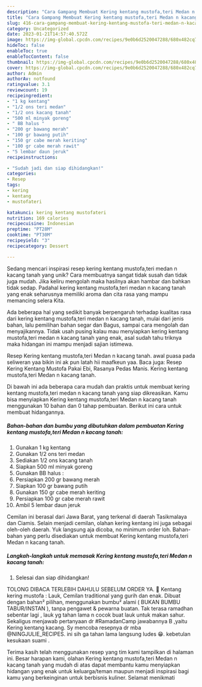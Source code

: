 ```yaml
---
description: "Cara Gampang Membuat Kering kentang mustofa,teri Medan n kacang tanah yang Lezat"
title: "Cara Gampang Membuat Kering kentang mustofa,teri Medan n kacang tanah yang Lezat"
slug: 416-cara-gampang-membuat-kering-kentang-mustofa-teri-medan-n-kacang-tanah-yang-lezat
category: Uncategorized
date: 2023-01-21T14:57:40.572Z
image: https://img-global.cpcdn.com/recipes/9e0b6d2520047288/680x482cq70/kering-kentang-mustofateri-medan-n-kacang-tanah-foto-resep-utama.jpg
hideToc: false
enableToc: true
enableTocContent: false
thumbnail: https://img-global.cpcdn.com/recipes/9e0b6d2520047288/680x482cq70/kering-kentang-mustofateri-medan-n-kacang-tanah-foto-resep-utama.jpg
cover: https://img-global.cpcdn.com/recipes/9e0b6d2520047288/680x482cq70/kering-kentang-mustofateri-medan-n-kacang-tanah-foto-resep-utama.jpg
author: Admin
authorAv: notfound
ratingvalue: 3.1
reviewcount: 19
recipeingredient:
- "1 kg kentang"
- "1/2 ons teri medan"
- "1/2 ons kacang tanah"
- "500 ml minyak goreng"
- " BB halus "
- "200 gr bawang merah"
- "100 gr bawang putih"
- "150 gr cabe merah keriting"
- "100 gr cabe merah rawit"
- "5 lembar daun jeruk"
recipeinstructions:

- "Sudah jadi dan siap dihidangkan!"
categories:
- Resep
tags:
- kering
- kentang
- mustofateri

katakunci: kering kentang mustofateri 
nutrition: 169 calories
recipecuisine: Indonesian
preptime: "PT28M"
cooktime: "PT30M"
recipeyield: "3"
recipecategory: Dessert

---
```





Sedang mencari inspirasi resep kering kentang mustofa,teri medan n kacang tanah yang unik? Cara membuatnya sangat tidak susah dan tidak juga mudah. Jika keliru mengolah maka hasilnya akan hambar dan bahkan tidak sedap. Padahal kering kentang mustofa,teri medan n kacang tanah yang enak seharusnya memiliki aroma dan cita rasa yang mampu memancing selera Kita.





Ada beberapa hal yang sedikit banyak berpengaruh terhadap kualitas rasa dari kering kentang mustofa,teri medan n kacang tanah, mulai dari jenis bahan, lalu pemilihan bahan segar dan Bagus, sampai cara mengolah dan menyajikannya. Tidak usah pusing kalau mau menyiapkan kering kentang mustofa,teri medan n kacang tanah yang enak,      asal sudah tahu triknya maka hidangan ini mampu menjadi sajian istimewa.














Resep Kering kentang mustofa,teri Medan n kacang tanah. awal puasa pada seliweran yaa bikin ini ak pun latah hii maafkeun yaa. Baca juga: Resep Kering Kentang Mustofa Pakai Ebi, Rasanya Pedas Manis. Kering kentang mustofa,teri Medan n kacang tanah.






Di bawah ini ada beberapa cara mudah dan praktis untuk membuat kering kentang mustofa,teri medan n kacang tanah yang siap dikreasikan. Kamu bisa menyiapkan Kering kentang mustofa,teri Medan n kacang tanah menggunakan 10 bahan dan 0 tahap pembuatan. Berikut ini cara untuk membuat hidangannya.

<!--inarticleads1-->

##### Bahan-bahan dan bumbu yang dibutuhkan dalam pembuatan Kering kentang mustofa,teri Medan n kacang tanah:

1. Gunakan 1 kg kentang
1. Gunakan 1/2 ons teri medan
1. Sediakan 1/2 ons kacang tanah
1. Siapkan 500 ml minyak goreng
1. Gunakan  BB halus :
1. Persiapkan 200 gr bawang merah
1. Siapkan 100 gr bawang putih
1. Gunakan 150 gr cabe merah keriting
1. Persiapkan 100 gr cabe merah rawit
1. Ambil 5 lembar daun jeruk


Cemilan ini berasal dari Jawa Barat, yang terkenal di daerah Tasikmalaya dan Ciamis. Selain menjadi cemilan, olahan kering kentang ini juga sebagai oleh-oleh daerah. Yuk langsung aja dicoba, no minimum order loh. Bahan-bahan yang perlu disediakan untuk membuat Kering kentang mustofa,teri Medan n kacang tanah. 

<!--inarticleads2-->

##### Langkah-langkah untuk memasak Kering kentang mustofa,teri Medan n kacang tanah:


1. Selesai dan siap dihidangkan!

TOLONG DIBACA TERLEBIH DAHULU SEBELUM ORDER YA. 🙏 Kentang kering mustofa : Lauk, Cemilan traditional yang gurih dan enak. Dibuat dengan bahan² pilihan, menggunakan bumbu² alami ( BUKAN BUMBU TABUR/INSTAN ), tanpa pengawet &amp; pewarna buatan. Tak terasa ramadhan sebentar lagi , lauk yg tahan lama n cocok buat lauk untuk makan sahur. Sekaligus menjawab pertanyaan dr #RamadanCamp jawabannya B ,yaitu Kering kentang kacang. Sy mencoba resepnya dr mba @NINGJULIE_RECIPES. ini sih ga tahan lama langsung ludes 😁. kebetulan kesukaan suami . 

Terima kasih telah menggunakan resep yang tim kami tampilkan di halaman ini. Besar harapan kami, olahan Kering kentang mustofa,teri Medan n kacang tanah yang mudah di atas dapat membantu kamu menyiapkan hidangan yang enak untuk keluarga/teman maupun menjadi inspirasi bagi kamu yang berkeinginan untuk berbisnis kuliner. Selamat menikmati
